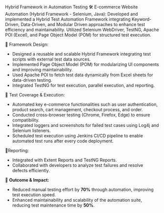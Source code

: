 Hybrid Framework in Automation Testing
🛠 E-commerce Website Automation (Hybrid Framework - Selenium, Java):
Developed and implemented a Hybrid Test Automation Framework integrating Keyword-Driven, Data-Driven, and Modular Driven approaches to enhance test efficiency and maintainability. Utilized Selenium WebDriver, TestNG, Apache POI (Excel), and Page Object Model (POM) for structured test execution.

🔹 Framework Design:
- Designed a reusable and scalable Hybrid Framework integrating test scripts with external test data sources.
- Implemented Page Object Model (POM) for modularizing UI components and improving maintainability.
- Used Apache POI to fetch test data dynamically from Excel sheets for data-driven testing.
- Integrated TestNG for test execution, parallel execution, and reporting.

🔹 Test Coverage & Execution:
- Automated key e-commerce functionalities such as user authentication, product search, cart management, checkout process, and order.
- Conducted cross-browser testing (Chrome, Firefox, Edge) to ensure compatibility.
- Integrated loggers and screenshots for failed test cases using Log4j and Selenium listeners.
- Scheduled test execution using Jenkins CI/CD pipeline to enable automated test runs after every code deployment.

🔹Reporting: 
- Integrated with Extent Reports and TestNG Reports.
- Collaborated with developers to analyze test failures and resolve defects efficiently.

🔹 **Outcome & Impact:**
- Reduced manual testing effort by **70%** through automation, improving test execution speed.
- Enhanced maintainability and scalability of the automation suite, reducing test maintenance time by **50%**.
